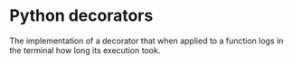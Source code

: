 # Python decorators

The implementation of a decorator that when applied to a function logs in the terminal how long its execution took.